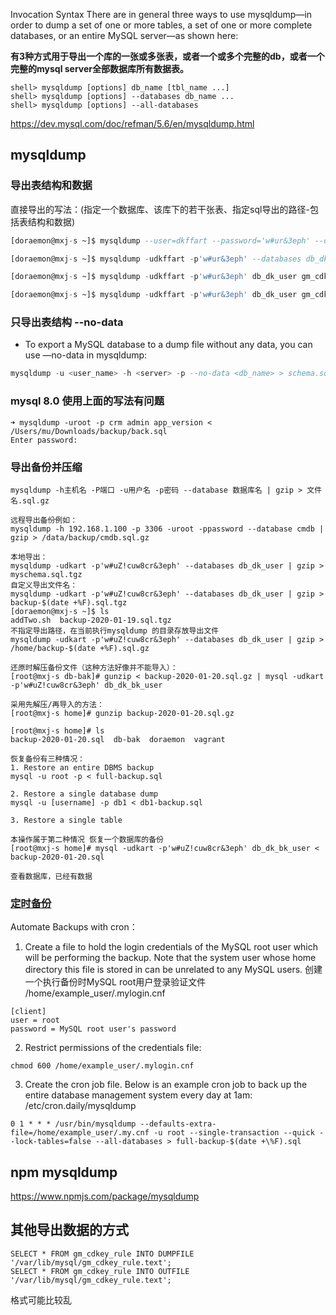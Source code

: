 Invocation Syntax
There are in general three ways to use mysqldump—in order to dump a set of one or more tables, a set of one or more complete databases, or an entire MySQL server—as shown here:

**有3种方式用于导出一个库的一张或多张表，或者一个或多个完整的db，或者一个完整的mysql server全部数据库所有数据表。**
```shell
shell> mysqldump [options] db_name [tbl_name ...]
shell> mysqldump [options] --databases db_name ...
shell> mysqldump [options] --all-databases
```
https://dev.mysql.com/doc/refman/5.6/en/mysqldump.html

## mysqldump
### 导出表结构和数据
直接导出的写法：(指定一个数据库、该库下的若干张表、指定sql导出的路径-包括表结构和数据)
```sql
[doraemon@mxj-s ~]$ mysqldump --user=dkffart --password='w#ur&3eph' --databases db_dk_user > myschema.sql

[doraemon@mxj-s ~]$ mysqldump -udkffart -p'w#ur&3eph' --databases db_dk_user > myschema.sql

[doraemon@mxj-s ~]$ mysqldump -udkffart -p'w#ur&3eph' db_dk_user gm_cdkey_rule > myschema.sql

[doraemon@mxj-s ~]$ mysqldump -udkffart -p'w#ur&3eph' db_dk_user gm_cdkey_rule > /doraemon/server/gmtool/dump.sql
```

### 只导出表结构 --no-data
- To export a MySQL database to a dump file without any data, you can use —no-data in mysqldump:
```sql
mysqldump -u <user_name> -h <server> -p --no-data <db_name> > schema.sql
```

### mysql 8.0 使用上面的写法有问题
```
➜ mysqldump -uroot -p crm admin app_version < /Users/mu/Downloads/backup/back.sql
Enter password:
```

### 导出备份并压缩
```shell
mysqldump -h主机名 -P端口 -u用户名 -p密码 --database 数据库名 | gzip > 文件名.sql.gz

远程导出备份例如： 
mysqldump -h 192.168.1.100 -p 3306 -uroot -ppassword --database cmdb | gzip > /data/backup/cmdb.sql.gz

本地导出：
mysqldump -udkart -p'w#uZ!cuw8cr&3eph' --databases db_dk_user | gzip > myschema.sql.tgz
自定义导出文件名：
mysqldump -udkart -p'w#uZ!cuw8cr&3eph' --databases db_dk_user | gzip > backup-$(date +%F).sql.tgz
[doraemon@mxj-s ~]$ ls
addTwo.sh  backup-2020-01-19.sql.tgz
不指定导出路径，在当前执行mysqldump 的目录存放导出文件
mysqldump -udkart -p'w#uZ!cuw8cr&3eph' --databases db_dk_user | gzip > /home/backup-$(date +%F).sql.gz  

还原时解压备份文件（这种方法好像并不能导入）：
[root@mxj-s db-bak]# gunzip < backup-2020-01-20.sql.gz | mysql -udkart -p'w#uZ!cuw8cr&3eph' db_dk_bk_user

采用先解压/再导入的方法：
[root@mxj-s home]# gunzip backup-2020-01-20.sql.gz

[root@mxj-s home]# ls
backup-2020-01-20.sql  db-bak  doraemon  vagrant

恢复备份有三种情况：
1. Restore an entire DBMS backup
mysql -u root -p < full-backup.sql

2. Restore a single database dump
mysql -u [username] -p db1 < db1-backup.sql

3. Restore a single table

本操作属于第二种情况 恢复一个数据库的备份
[root@mxj-s home]# mysql -udkart -p'w#uZ!cuw8cr&3eph' db_dk_bk_user < backup-2020-01-20.sql

查看数据库，已经有数据
```

### [定时备份](https://www.linode.com/docs/databases/mysql/use-mysqldump-to-back-up-mysql-or-mariadb/)

Automate Backups with cron：
1. Create a file to hold the login credentials of the MySQL root user which will be performing the backup. Note that the system user whose home directory this file is stored in can be unrelated to any MySQL users.
创建一个执行备份时MySQL root用户登录验证文件
/home/example_user/.mylogin.cnf
```
[client]
user = root
password = MySQL root user's password
```

2. Restrict permissions of the credentials file:
```
chmod 600 /home/example_user/.mylogin.cnf
```

3. Create the cron job file. Below is an example cron job to back up the entire database management system every day at 1am:
/etc/cron.daily/mysqldump
```
0 1 * * * /usr/bin/mysqldump --defaults-extra-file=/home/example_user/.my.cnf -u root --single-transaction --quick --lock-tables=false --all-databases > full-backup-$(date +\%F).sql
```

## npm mysqldump
https://www.npmjs.com/package/mysqldump

## 其他导出数据的方式
```
SELECT * FROM gm_cdkey_rule INTO DUMPFILE '/var/lib/mysql/gm_cdkey_rule.text';
SELECT * FROM gm_cdkey_rule INTO OUTFILE '/var/lib/mysql/gm_cdkey_rule.text';
```
格式可能比较乱
